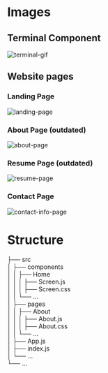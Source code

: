 # Images
## Terminal Component
![terminal-gif](https://github.com/shenderson62/shenderson-website/assets/91431295/739951ee-53a3-4ab9-9b2d-fb62c2619ad0)
## Website pages
### Landing Page
![landing-page](https://github.com/user-attachments/assets/f0668aec-d70e-41c5-be66-0cfde31d120b)
### About Page (outdated)
![about-page](https://github.com/user-attachments/assets/12552f1e-b65f-43d3-b7d3-752741d52257)
### Resume Page (outdated)
![resume-page](https://github.com/user-attachments/assets/92f37e90-8280-4016-bc1d-f2abfb4a5874)
### Contact Page
![contact-info-page](https://github.com/user-attachments/assets/3b36fb77-6e00-4160-960b-d71b2aae11ed)


# Structure

├── src <br>
│   ├── components <br>
│   │   ├── Home <br>
│   │   │   ├── Screen.js <br>
│   │   │   ├── Screen.css <br>
│   │   └── ... <br>
│   ├── pages <br>
│   │   ├── About <br>
│   │   │   ├── About.js <br>
│   │   │   ├── About.css <br>
│   │   └── ... <br>
│   ├── App.js <br>
│   ├── index.js <br>
│   └── ... <br>
└── ... <br>
